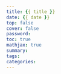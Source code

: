 ```yaml
---
title: {{ title }}
date: {{ date }}
top: false
cover: false
password:
toc: true
mathjax: true
summary: 
tags: 
categories: 
---
```


